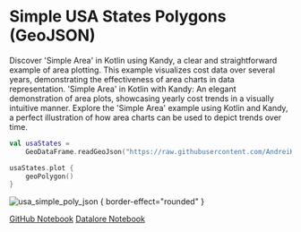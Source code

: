 # Simple USA States Polygons (GeoJSON)

<web-summary>
Discover 'Simple Area' in Kotlin using Kandy, a clear and straightforward example of area plotting.
This example visualizes cost data over several years, demonstrating the effectiveness of area charts in data representation.
</web-summary>

<card-summary>
'Simple Area' in Kotlin with Kandy: An elegant demonstration of area plots, showcasing yearly cost trends in a visually intuitive manner.
</card-summary>

<link-summary>
Explore the 'Simple Area' example using Kotlin and Kandy, a perfect illustration of how area charts can be used to depict trends over time.
</link-summary>


<!---IMPORT org.jetbrains.kotlinx.kandy.geo.samples.gallery.Geo-->

<!---FUN usa_simple_poly_json-->

```kotlin
val usaStates =
    GeoDataFrame.readGeoJson("https://raw.githubusercontent.com/AndreiKingsley/datasets/refs/heads/main/USA.json")

usaStates.plot {
    geoPolygon()
}
```

<!---END-->

![usa_simple_poly_json](usa_simple_poly_json.svg) { border-effect="rounded" }

<seealso style="cards">
       <category ref="example-ktnb">
           <a href="https://github.com/Kotlin/kandy/blob/main/examples/notebooks/lets-plot/samples/area/simple_area.ipynb" summary="View the notebook on our GitHub repository">GitHub Notebook</a>
           <a href="https://datalore.jetbrains.com/report/static/KQKedA4jDrKu63O53gEN0z/LmZB0wrcS6YNG09OENeQsH" summary="Experiment with this example on Datalore">Datalore Notebook</a>
       </category>
</seealso>

